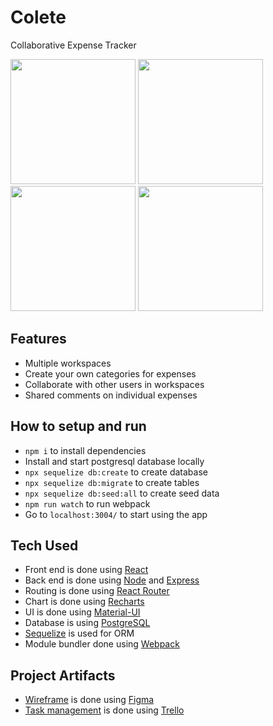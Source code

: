 # Colete
Collaborative Expense Tracker

<img src="https://user-images.githubusercontent.com/17814490/188211650-548fc6d6-d6bf-4715-8b4a-554a000bdb97.png" width="200"> <img src="https://user-images.githubusercontent.com/17814490/188208762-672703bd-b480-4b79-8e52-7ffddcb444e3.png" width="200"> <img src="https://user-images.githubusercontent.com/17814490/188211420-a517f6c3-6a47-45c2-82d6-13229e42556b.png" width="200"> <img src="https://user-images.githubusercontent.com/17814490/188209647-1bdff39f-1077-41b2-91a6-c98e98b66b13.png" width="200">

## Features
- Multiple workspaces
- Create your own categories for expenses 
- Collaborate with other users in workspaces
- Shared comments on individual expenses

## How to setup and run
- ```npm i``` to install dependencies
- Install and start postgresql database locally
- ```npx sequelize db:create``` to create database
- ```npx sequelize db:migrate``` to create tables
- ```npx sequelize db:seed:all``` to create seed data
- ```npm run watch``` to run webpack
- Go to ```localhost:3004/``` to start using the app

## Tech Used
- Front end is done using [React](https://reactjs.org/)
- Back end is done using [Node](https://nodejs.org/) and [Express](https://expressjs.com/)
- Routing is done using [React Router](https://reactrouter.com/)
- Chart is done using [Recharts](https://recharts.org/)
- UI is done using [Material-UI](https://mui.com/)
- Database is using [PostgreSQL](https://www.postgresql.org/)
- [Sequelize](https://sequelize.org/) is used for ORM
- Module bundler done using [Webpack](https://webpack.js.org/)

## Project Artifacts
- [Wireframe](https://www.figma.com/file/7j7m1ieb9UYsUYxl33JLTo/Collaborative-Expense-Tracker?node-id=231%3A929) is done using [Figma](https://www.figma.com/)
- [Task management](https://trello.com/b/HQA4ajW0/expense-tracker) is done using [Trello](https://trello.com/)
